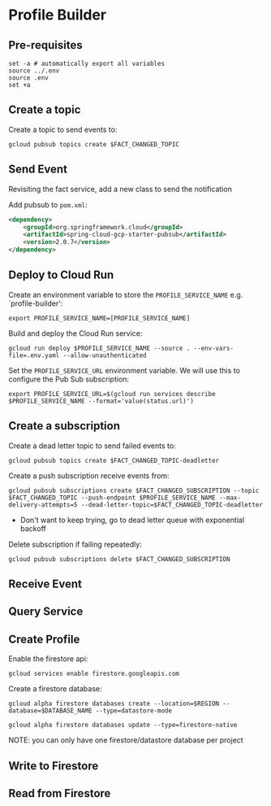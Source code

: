# Profile Builder

## Pre-requisites

```shell
set -a # automatically export all variables
source ../.env
source .env
set +a
```

## Create a topic

Create a topic to send events to:

```shell
gcloud pubsub topics create $FACT_CHANGED_TOPIC
```

## Send Event
Revisiting the fact service, add a new class to send the notification

Add pubsub to `pom.xml`:

```xml
<dependency> 
    <groupId>org.springframework.cloud</groupId> 
    <artifactId>spring-cloud-gcp-starter-pubsub</artifactId> 
    <version>2.0.7</version> 
</dependency>
```

## Deploy to Cloud Run

Create an environment variable to store the `PROFILE_SERVICE_NAME` e.g. `profile-builder':

```shell
export PROFILE_SERVICE_NAME=[PROFILE_SERVICE_NAME]
```
Build and deploy the Cloud Run service:

```shell
gcloud run deploy $PROFILE_SERVICE_NAME --source . --env-vars-file=.env.yaml --allow-unauthenticated
```

Set the `PROFILE_SERVICE_URL` environment variable. We will use this to configure the Pub Sub subscription:

```shell
export PROFILE_SERVICE_URL=$(gcloud run services describe $PROFILE_SERVICE_NAME --format='value(status.url)')
```

## Create a subscription

Create a dead letter topic to send failed events to:

```shell
gcloud pubsub topics create $FACT_CHANGED_TOPIC-deadletter
```

Create a push subscription receive events from:

```shell
gcloud pubsub subscriptions create $FACT_CHANGED_SUBSCRIPTION --topic $FACT_CHANGED_TOPIC --push-endpoint $PROFILE_SERVICE_NAME --max-delivery-attempts=5 --dead-letter-topic=$FACT_CHANGED_TOPIC-deadletter
```

* Don't want to keep trying, go to dead letter queue with exponential backoff

Delete subscription if failing repeatedly:

```shell
gcloud pubsub subscriptions delete $FACT_CHANGED_SUBSCRIPTION 
```
## Receive Event

## Query Service

## Create Profile

Enable the firestore api:

```shell
gcloud services enable firestore.googleapis.com
```

Create a firestore database:

```shell
gcloud alpha firestore databases create --location=$REGION --database=$DATABASE_NAME --type=datastore-mode
```

```shell
gcloud alpha firestore databases update --type=firestore-native
```

NOTE: you can only have one firestore/datastore database per project

## Write to Firestore

## Read from Firestore
